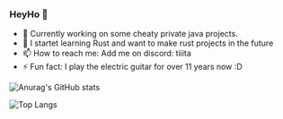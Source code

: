 ### HeyHo 👋

- 🔭 Currently working on some cheaty private java projects.
- 🌱 I startet learning Rust and want to make rust projects in the future
- 📫 How to reach me: Add me on discord: tiiita
- ⚡ Fun fact: I play the electric guitar for over 11 years now :D

![Anurag's GitHub stats](https://github-readme-stats.vercel.app/api?username=Tiiita&show_icons=true&theme=dark)

![Top Langs](https://github-readme-stats.vercel.app/api/top-langs/?username=anuraghazra&layout=compact&theme=dark)
